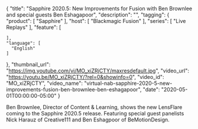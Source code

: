 {
  "title": "Sapphire 2020.5: New Improvements for Fusion with Ben Brownlee and special guests Ben Eshagapoor",
  "description": "",
  "tagging": {
    "product": [
      "Sapphire"
    ],
    "host": [
      "Blackmagic Fusion"
    ],
    "series": [
      "Live Replays"
    ],
    "feature": [

    ],
    "language": [
      "English"
    ]
  },
  "thumbnail_url": "https://img.youtube.com/vi/MO_xiZRjCTY/maxresdefault.jpg",
  "video_url": "https://youtu.be/MO_xiZRjCTY/?rel=0&showinfo=0",
  "video_id": "MO_xiZRjCTY",
  "video_name": "virtual-nab-sapphire-2020-5-new-improvements-fusion-ben-brownlee-ben-eshagapoor",
  "date": "2020-05-01T00:00:00-05:00"
}

Ben Brownlee, Director of Content & Learning, shows the new LensFlare coming to the Sapphire 2020.5 release. Featuring special guest panelists Nick Harauz of Creative111 and Ben Eshagpoor of BeMotionDesign.

